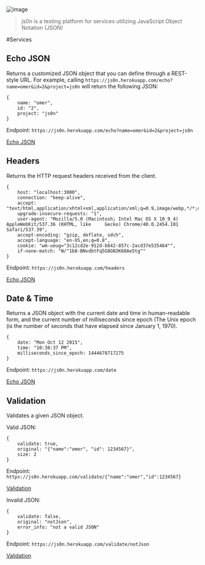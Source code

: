 ![image](https://cloud.githubusercontent.com/assets/5514007/10447467/58437766-718d-11e5-9be4-968e2182daf4.png)
> js0n is a testing platform for services utilizing JavaScript Object Notation (JSON)

#Services

## Echo JSON
Returns a customized JSON object that you can define through a REST-style URL. For example, calling ```https://js0n.herokuapp.com/echo?name=omer&id=2&project=js0n``` will return the following
JSON:

```
{
	name: "omer",
	id: "2",
	project: "js0n"
}
```
Endpoint: ```https://js0n.herokuapp.com/echo?name=omer&id=2&project=js0n```

[Echo JSON](https://js0n.herokuapp.com/echo?name=omer&id=2&project=js0n)


## Headers

Returns the HTTP request headers received from the client.

```
{
	host: "localhost:3000",
	connection: "keep-alive",
	accept: "text/html,application/xhtml+xml,application/xml;q=0.9,image/webp,*/*;q=0.8",
	upgrade-insecure-requests: "1",
	user-agent: "Mozilla/5.0 (Macintosh; Intel Mac OS X 10_9_4) AppleWebKit/537.36 (KHTML, like 	Gecko) Chrome/40.0.2454.101 Safari/537.39",
	accept-encoding: "gzip, deflate, sdch",
	accept-language: "en-US,en;q=0.8",
	cookie: "wm-ueug="3c12cd2e-912d-b642-857c-2acd37e535464"",
	if-none-match: "W/"1b8-BNvdbtFq5G8GN3K68Ae5tg""
}
```
Endpoint: ```https://js0n.herokuapp.com/headers```

[Echo JSON](https://js0n.herokuapp.com/headers)

## Date & Time

Returns a JSON object with the current date and time in human-readable form, and the current number of milliseconds since epoch (The Unix epoch (is the number of seconds that have elapsed since January 1, 1970).

```
{
	date: "Mon Oct 12 2015",
	time: "10:38:37 PM",
	milliseconds_since_epoch: 1444678717275
}
```
Endpoint: ```https://js0n.herokuapp.com/date```

[Echo JSON](https://js0n.herokuapp.com/date)

## Validation

Validates a given JSON object.

Valid JSON:

```
{
	validate: true,
	original: "{"name":"omer", "id": 1234567}",
	size: 2
}
```
Endpoint: ```https://js0n.herokuapp.com/validate/{"name":"omer","id":1234567}```

[Validation](https://js0n.herokuapp.com/validate/{"name":"omer","id":1234567})

Invalid JSON:

```
{
	validate: false,
	original: "notJson",
	error_info: "not a valid JSON"
}
```

Endpoint: ```https://js0n.herokuapp.com/validate/notJson```

[Validation](https://js0n.herokuapp.com/validate/notjson)
